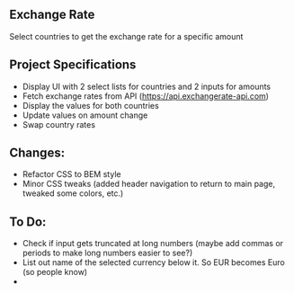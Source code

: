 ## Exchange Rate

Select countries to get the exchange rate for a specific amount

## Project Specifications

- Display UI with 2 select lists for countries and 2 inputs for amounts
- Fetch exchange rates from API (https://api.exchangerate-api.com)
- Display the values for both countries
- Update values on amount change
- Swap country rates

## Changes:
- Refactor CSS to BEM style
- Minor CSS tweaks (added header navigation to return to main page, tweaked some colors, etc.)

## To Do:
- Check if input gets truncated at long numbers (maybe add commas or periods to make long numbers easier to see?)
- List out name of the selected currency below it. So EUR becomes Euro (so people know)
- 